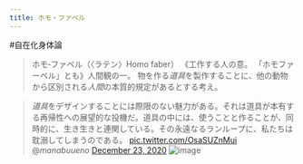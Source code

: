 ```yaml
---
title: ホモ・ファベル
---
```


\#自在化身体論

 > 
 > ホモ‐ファベル（〈ラテン〉Homo faber） 《工作する人の意。 「ホモファーベル」とも》人間観の一。 物を作る*道具*を製作することに、他の動物から区別される*人間*の本質的規定があるとする考え。

 > 
 > *道具*をデザインすることには際限のない魅力がある。それは道具が本有する再帰性への展望的な投機だ。道具の中には、使うことと作ることが、同時的に、生き生きと連関している。その永遠なるランループに、私たちは耽溺してしまうのである。 [pic.twitter.com/OsaSUZnMui](https://t.co/OsaSUZnMui)
 > @*manabuueno* [December 23, 2020](https://twitter.com/manabuueno/status/1341774692605075462?ref_src=twsrc%5Etfw)
 > ![image](https://gyazo.com/d60682cdb5a7cc892f3565e808974b7c/thumb/1000)
